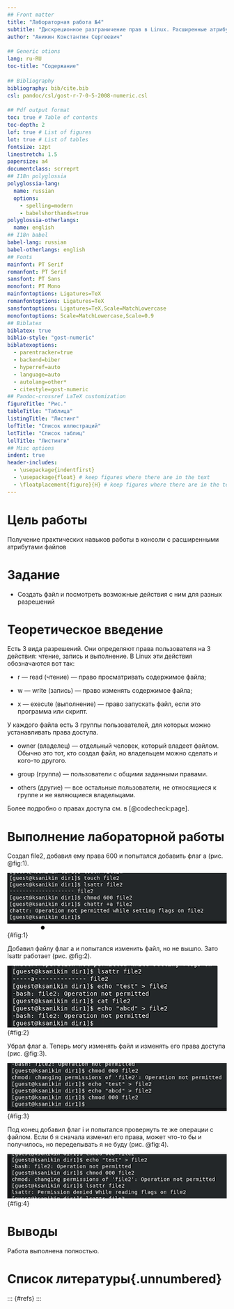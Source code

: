```yaml
---
## Front matter
title: "Лабораторная работа №4"
subtitle: "Дискреционное разграничение прав в Linux. Расширенные атрибуты"
author: "Аникин Константин Сергеевич"

## Generic otions
lang: ru-RU
toc-title: "Содержание"

## Bibliography
bibliography: bib/cite.bib
csl: pandoc/csl/gost-r-7-0-5-2008-numeric.csl

## Pdf output format
toc: true # Table of contents
toc-depth: 2
lof: true # List of figures
lot: true # List of tables
fontsize: 12pt
linestretch: 1.5
papersize: a4
documentclass: scrreprt
## I18n polyglossia
polyglossia-lang:
  name: russian
  options:
	- spelling=modern
	- babelshorthands=true
polyglossia-otherlangs:
  name: english
## I18n babel
babel-lang: russian
babel-otherlangs: english
## Fonts
mainfont: PT Serif
romanfont: PT Serif
sansfont: PT Sans
monofont: PT Mono
mainfontoptions: Ligatures=TeX
romanfontoptions: Ligatures=TeX
sansfontoptions: Ligatures=TeX,Scale=MatchLowercase
monofontoptions: Scale=MatchLowercase,Scale=0.9
## Biblatex
biblatex: true
biblio-style: "gost-numeric"
biblatexoptions:
  - parentracker=true
  - backend=biber
  - hyperref=auto
  - language=auto
  - autolang=other*
  - citestyle=gost-numeric
## Pandoc-crossref LaTeX customization
figureTitle: "Рис."
tableTitle: "Таблица"
listingTitle: "Листинг"
lofTitle: "Список иллюстраций"
lotTitle: "Список таблиц"
lolTitle: "Листинги"
## Misc options
indent: true
header-includes:
  - \usepackage{indentfirst}
  - \usepackage{float} # keep figures where there are in the text
  - \floatplacement{figure}{H} # keep figures where there are in the text
---
```


# Цель работы

Получение практических навыков работы в консоли с расширенными атрибутами файлов

# Задание

- Создать файл и посмотреть возможные действия с ним для разных разрешений

# Теоретическое введение

Есть 3 вида разрешений. Они определяют права пользователя на 3 действия: чтение, запись и выполнение. В Linux эти действия обозначаются вот так:

- r — read (чтение) — право просматривать содержимое файла;

- w — write (запись) — право изменять содержимое файла;

- x — execute (выполнение) — право запускать файл, если это программа или скрипт.

У каждого файла есть 3 группы пользователей, для которых можно устанавливать права доступа. 

- owner (владелец) — отдельный человек, который владеет файлом. Обычно это тот, кто создал файл, но владельцем можно сделать и кого-то другого.

- group (группа) — пользователи с общими заданными правами.

- others (другие) — все остальные пользователи, не относящиеся к группе и не являющиеся владельцами. 

Более подробно о правах доступа см. в [@codecheck:page].

# Выполнение лабораторной работы

Создал file2, добавил ему права 600 и попытался добавить флаг a (рис. @fig:1).

![Создание file2](image/1.png){#fig:1}

Добавил файлу флаг а и попытался изменить файл, но не вышло. Зато lsattr работает (рис. @fig:2).

![file2 с флагом а](image/2.png){#fig:2} 

Убрал флаг а. Теперь могу изменять файл и изменять его права доступа (рис. @fig:3).

![fil2 без флага а](image/3.png){#fig:3} 

Под конец добавил флаг i и попытался провернуть те же операции с файлом. Если б я сначала изменил его права, может что-то бы и получилось, но переделывать я не буду (рис. @fig:4).

![file2 с флагом i](image/4.png){#fig:4} 

# Выводы

Работа выполнена полностью.

# Список литературы{.unnumbered}

::: {#refs}
:::
